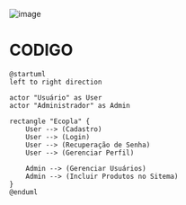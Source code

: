 ![image](https://github.com/user-attachments/assets/8b45d5b5-3958-4e87-b151-01c73e225c8d)
# CODIGO
    @startuml
    left to right direction

    actor "Usuário" as User
    actor "Administrador" as Admin

    rectangle "Ecopla" {
        User --> (Cadastro)
        User --> (Login)
        User --> (Recuperação de Senha)
        User --> (Gerenciar Perfil)
    
        Admin --> (Gerenciar Usuários)
        Admin --> (Incluir Produtos no Sitema)
    }
    @enduml
